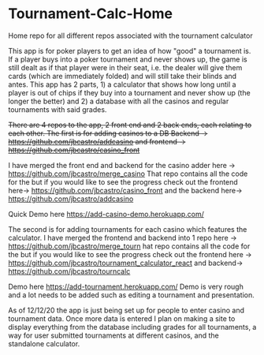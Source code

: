 # Tournament-Calc-Home
Home repo for all different repos associated with the tournament calculator 

This app is for poker players to get an idea of how "good" a tournament is. If a player buys into a poker tournament and never shows up, the game is still dealt as if that player were  in their seat, i.e. the dealer will give them cards (which are immediately folded) and will still take their blinds and antes. This app has 2 parts, 1) a calculator that shows how long until a player is out of chips if they buy into a tournament and never show up (the longer the better) and 2) a database with all the casinos and regular tournaments with said grades. 

~~There are 4 repos to the app, 2 front end and 2 back ends, each relating to each other. The first is for adding casinos to a DB
Backend -> https://github.com/jbcastro/addcasino and frontend -> https://github.com/jbcastro/casino_front~~

I have merged the front end and backend for the casino adder here -> https://github.com/jbcastro/merge_casino That repo contains all the code for the but if you would like to see the progress check out the frontend here-> https://github.com/jbcastro/casino_front and the backend here-> https://github.com/jbcastro/addcasino


Quick Demo here https://add-casino-demo.herokuapp.com/


The second is for adding tournaments for each casino which features the calculator. I have merged the frontend and backend into 1 repo here -> https://github.com/jbcastro/merge_tourn hat repo contains all the code for the but if you would like to see the progress check out the frontend here -> https://github.com/jbcastro/tournament_calculator_react and backend-> https://github.com/jbcastro/tourncalc 

Demo here https://add-tournament.herokuapp.com/ Demo is very rough and a lot needs to be added such as editing a tournament and presentation. 

As of 12/12/20 the app is just being set up for people to enter casino and tournament data. Once more data is entered I plan on making a site to display everything from the database including grades for all tournaments, a way for user submitted tournaments at different casinos, and the standalone calculator. 



